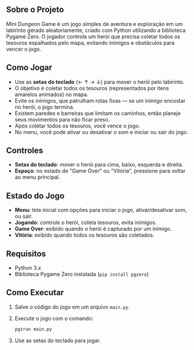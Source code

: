 ## Sobre o Projeto

Mini Dungeon Game é um jogo simples de aventura e exploração em um labirinto gerado aleatoriamente, criado com Python utilizando a biblioteca Pygame Zero. O jogador controla um herói que precisa coletar todos os tesouros espalhados pelo mapa, evitando inimigos e obstáculos para vencer o jogo.

## Como Jogar

* Use as **setas do teclado** (← ↑ → ↓) para mover o herói pelo labirinto.
* O objetivo é coletar todos os tesouros (representados por itens amarelos animados) no mapa.
* Evite os inimigos, que patrulham rotas fixas — se um inimigo encostar no herói, o jogo termina.
* Existem paredes e barreiras que limitam os caminhos, então planeje seus movimentos para não ficar preso.
* Após coletar todos os tesouros, você vence o jogo.
* No menu, você pode ativar ou desativar o som e iniciar ou sair do jogo.

## Controles

* **Setas do teclado**: mover o herói para cima, baixo, esquerda e direita.
* **Espaço**: no estado de "Game Over" ou "Vitória", pressione para voltar ao menu principal.

## Estado do Jogo

* **Menu**: tela inicial com opções para iniciar o jogo, ativar/desativar som, ou sair.
* **Jogando**: controle o herói, coleta tesouros, evita inimigos.
* **Game Over**: exibido quando o herói é capturado por um inimigo.
* **Vitória**: exibido quando todos os tesouros são coletados.

## Requisitos

* Python 3.x
* Biblioteca Pygame Zero instalada (`pip install pgzero`)

## Como Executar

1. Salve o código do jogo em um arquivo `main.py`.
2. Execute o jogo com o comando:

   ```bash
   pgzrun main.py
   ```
3. Use as setas do teclado para jogar.